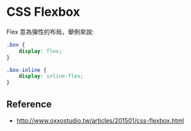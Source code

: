 # CSS Flexbox

Flex 意為彈性的布局，舉例來說:

```css
.box {
    display: flex;
}

.box-inline {
    display: inline-flex;
}
```


## Reference
* http://www.oxxostudio.tw/articles/201501/css-flexbox.html
